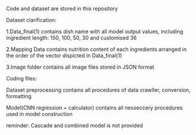 
Code and dataset are stored in this repository

Dataset clarification:

1.Data_final(1) contains dish name with all model output values, including ingredient length: 150, 100, 50, 30 and customised 36

2.Mapping Data contains nutrition content of each ingredients arranged in the order of the vector dispicted in Data_final(1)

3.Image folder contains all image files stored in JSON format

Coding files:

Dataset preprocessing contains all procedures of data crawller, conversion, formatting

Model(CNN regression + calculator) contains all nesseccery procedures used in model construction

reminder: Cascade and combined model is not provided

